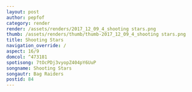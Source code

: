 ```yaml
---
layout: post
author: pepfof
category: render
render: /assets/renders/2017_12_09_4_shooting stars.png
thumb: /assets/renders/thumb/thumb-2017_12_09_4_shooting stars.png
title: Shooting Stars
navigation_override: /
aspect: 16/9
domcol: ^473181
spotisong: 7tOcPDj3vyopZ404pY6UuP
songname: Shooting Stars
songautr: Bag Raiders
postid: 84
---
```


<!--USER BEGIN 1-->

<!--USER END 1-->

<!--more-->
<!--USER BEGIN 2-->

<!--USER END 2-->

